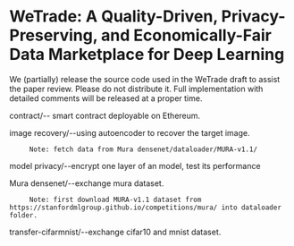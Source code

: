 # WeTrade: A Quality-Driven, Privacy-Preserving, and Economically-Fair Data Marketplace for Deep Learning

We (partially) release the source code used in the WeTrade draft to assist the paper review. Please do not distribute it. Full implementation with detailed comments will be released at a proper time. 

contract/-- smart contract deployable on Ethereum.

image recovery/--using autoencoder to recover the target image.

         Note: fetch data from Mura densenet/dataloader/MURA-v1.1/
model privacy/--encrypt one layer of an model, test its performance

Mura densenet/--exchange mura dataset. 

         Note: first download MURA-v1.1 dataset from https://stanfordmlgroup.github.io/competitions/mura/ into dataloader folder.
         
transfer-cifarmnist/--exchange cifar10 and mnist dataset.
